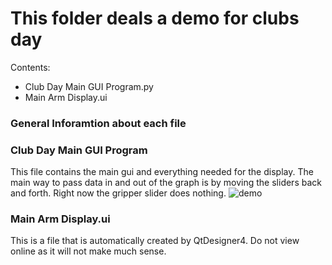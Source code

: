 # This folder deals a demo for clubs day

Contents:
* Club Day Main GUI Program.py
* Main Arm Display.ui

### General Inforamtion about each file

### Club Day Main GUI Program
This file contains the main gui and everything needed for the display. The main way to pass data in and out of the graph is by moving the sliders back and forth. Right now the gripper slider does nothing.
![demo](https://github.com/Uvic-Robotics-Club/Utility/blob/master/Images/Clubs%20day%20GUI.gif?raw=true)

### Main Arm Display.ui
This is a file that is automatically created by QtDesigner4. Do not view online as it will not make much sense.
